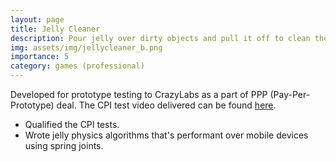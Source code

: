 ```yaml
---
layout: page
title: Jelly Cleaner
description: Pour jelly over dirty objects and pull it off to clean them!
img: assets/img/jellycleaner_b.png
importance: 5
category: games (professional)
---
```

Developed for prototype testing to CrazyLabs as a part of PPP (Pay-Per-Prototype) deal. The CPI test video delivered can be found [here](https://youtu.be/FnhNXtHPPoE).
* Qualified the CPI tests.
* Wrote jelly physics algorithms that's performant over mobile devices using spring joints.